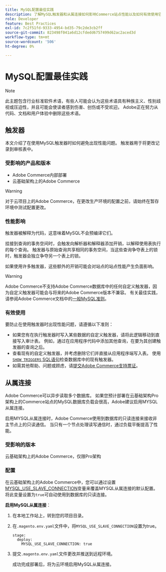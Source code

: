 ```yaml
---
title: MySQL配置最佳实践
description: 了解MySQL触发器和从属连接如何影响Commerce站点性能以及如何有效使用它们。
role: Developer
feature: Best Practices
exl-id: 7c2f51fd-9333-4954-bd35-79c2de3cb2ff
source-git-commit: 823498f041a6d12cfdedd6757499d62ac2aced3d
workflow-type: tm+mt
source-wordcount: '506'
ht-degree: 0%

---
```


# MySQL配置最佳实践

>[!NOTE]
>
>此主题包含行业标准软件术语，有些人可能会认为这些术语具有种族主义、性别歧视或压迫性，并且可能会使读者感到伤害、创伤或不受欢迎。 Adobe正在努力从代码、文档和用户体验中删除这些术语。

## 触发器

本文介绍了在使用MySQL触发器时如何避免出现性能问题。 触发器用于将更改记录到审核表中。

### 受影响的产品和版本

- Adobe Commerce内部部署
- 云基础架构上的Adobe Commerce

>[!WARNING]
>
>对于云项目上的Adobe Commerce，在更改生产环境的配置之前，请始终在暂存环境中测试配置更改。

### 性能影响

触发器被解释为代码，这意味着MySQL不会预编译它们。

挂接到查询的事务空间时，会触发向解析器和解释器添加开销，以解释使用表执行的每个查询。 触发器与原始查询共享相同的事务空间，当这些查询争夺表上的锁时，触发器会独立争夺另一个表上的锁。

如果使用许多触发器，这些额外的开销可能会对站点的站点性能产生负面影响。

>[!WARNING]
>
>Adobe Commerce不支持Adobe Commerce数据库中的任何自定义触发器，因为自定义触发器可能会与将来的Adobe Commerce版本不兼容。 有关最佳实践，请参阅Adobe Commerce文档中的[一般MySQL准则](../../../installation/prerequisites/database/mysql.md)。

### 有效使用

要防止在使用触发器时出现性能问题，请遵循以下准则：

- 如果您有在执行触发器时写入某些数据的自定义触发器，请将此逻辑移动到直接写入审计表。 例如，通过在应用程序代码中添加其他查询，在要为其创建触发器的查询之后。
- 查看现有的自定义触发器，并考虑删除它们并直接从应用程序端写入表。 使用[`SHOW TRIGGERS` SQL语句](https://dev.mysql.com/doc/refman/8.0/en/show-triggers.html)检查数据库中的现有触发器。
- 如需其他帮助、问题或顾虑，请[提交Adobe Commerce支持票证](https://experienceleague.adobe.com/docs/commerce-knowledge-base/kb/help-center-guide/magento-help-center-user-guide.html?#submit-ticket)。

## 从属连接

Adobe Commerce可以异步读取多个数据库。 如果您预计部署在云基础架构Pro架构上的Commerce站点的MySQL数据库负载会很高，Adobe建议启用MYSQL从属连接。

启用MYSQL从属连接时，Adobe Commerce使用到数据库的只读连接来接收非主节点上的只读通信。 当只有一个节点处理读写通信时，通过负载平衡提高了性能。

### 受影响的版本

云基础架构上的Adobe Commerce，仅限Pro架构

### 配置

在云基础架构上的Adobe Commerce中，您可以通过设置[MYSQL_USE_SLAVE_CONNECTION](https://experienceleague.adobe.com/docs/commerce-cloud-service/user-guide/configure/env/stage/variables-deploy.html#mysql_use_slave_connection)变量来覆盖MYSQL从属连接的默认配置。 将此变量设置为`true`可自动使用到数据库的只读连接。

**启用MySQL从属连接**：

1. 在本地工作站上，转到您的项目目录。

1. 在`.magento.env.yaml`文件中，将`MYSQL_USE_SLAVE_CONNECTION`设置为true。

   ```
   stage:
     deploy:
       MYSQL_USE_SLAVE_CONNECTION: true
   ```

1. 提交`.magento.env.yaml`文件更改并推送到远程环境。

   成功完成部署后，将为云环境启用MySQL从属连接。
